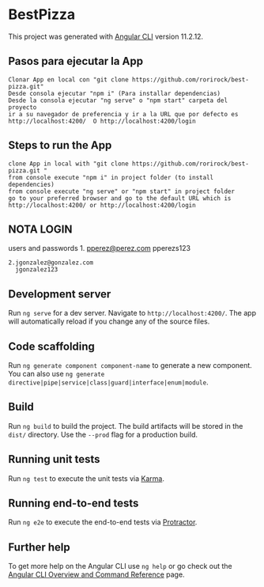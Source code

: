# BestPizza

This project was generated with [Angular CLI](https://github.com/angular/angular-cli) version 11.2.12.


##  Pasos para ejecutar la App

    Clonar App en local con "git clone https://github.com/rorirock/best-pizza.git"
    Desde consola ejecutar "npm i" (Para installar dependencias)
    Desde la consola ejecutar "ng serve" o "npm start" carpeta del proyecto
    ir a su navegador de preferencia y ir a la URL que por defecto es http://localhost:4200/  O http://localhost:4200/login 

##  Steps to run the App

    clone App in local with "git clone https://github.com/rorirock/best-pizza.git "
    from console execute "npm i" in project folder (to install dependencies)
    from console execute "ng serve" or "npm start" in project folder
    go to your preferred browser and go to the default URL which is http://localhost:4200/ or http://localhost:4200/login 

## NOTA LOGIN
   users and passwords
    1. pperez@perez.com
       pperezs123
       
    2.jgonzalez@gonzalez.com
      jgonzalez123

## Development server

Run `ng serve` for a dev server. Navigate to `http://localhost:4200/`. The app will automatically reload if you change any of the source files.

## Code scaffolding

Run `ng generate component component-name` to generate a new component. You can also use `ng generate directive|pipe|service|class|guard|interface|enum|module`.

## Build

Run `ng build` to build the project. The build artifacts will be stored in the `dist/` directory. Use the `--prod` flag for a production build.

## Running unit tests

Run `ng test` to execute the unit tests via [Karma](https://karma-runner.github.io).

## Running end-to-end tests

Run `ng e2e` to execute the end-to-end tests via [Protractor](http://www.protractortest.org/).

## Further help

To get more help on the Angular CLI use `ng help` or go check out the [Angular CLI Overview and Command Reference](https://angular.io/cli) page.
